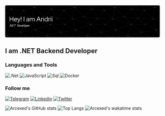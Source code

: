 ![Header](https://raw.githubusercontent.com/Arcexed/Arcexed/main/assets/header.png)

## I am .NET Backend Developer

### Languages and Tools
![.Net](https://img.shields.io/badge/-CORE-090909?style=for-the-badge&logo=.NET&logoColor=E5D3FF)
![JavaScript](https://img.shields.io/badge/-JavaScript-090909?style=for-the-badge&logo=javascript&logoColor=E9D54D)
![Sql](https://img.shields.io/badge/-Sql-090909?style=for-the-badge&logo=mysql&logoColor=00648B)
![Docker](https://img.shields.io/badge/-Docker-090909?style=for-the-badge&logo=docker&logoColor=cyan)

### Follow me
[![Telegram](https://img.shields.io/badge/-Telegram-090909?style=for-the-badge&logo=telegram&logoColor=27A0D9)](https://t.me/arcex_official)
[![Linkedin](https://img.shields.io/badge/-Linkedin-090909?style=for-the-badge&logo=linkedin&logoColor=007BB6)](https://www.linkedin.com/in/andrii-lyn)
[![Twitter](https://img.shields.io/badge/-Twitter-090909?style=for-the-badge&logo=twitter&logoColor=1C9DEB)](https://twitter.com/ArcexLyn)


![Arcexed's GitHub stats](https://github-readme-stats.vercel.app/api?username=Arcexed&count_private=true&show_icons=true&include_all_commits=true&theme=dark)
![Top Langs](https://github-readme-stats.vercel.app/api/top-langs/?username=Arcexed&layout=compact&theme=dark)
![Arcexed's wakatime stats](https://github-readme-stats.vercel.app/api/wakatime?username=Arcex&theme=dark)

